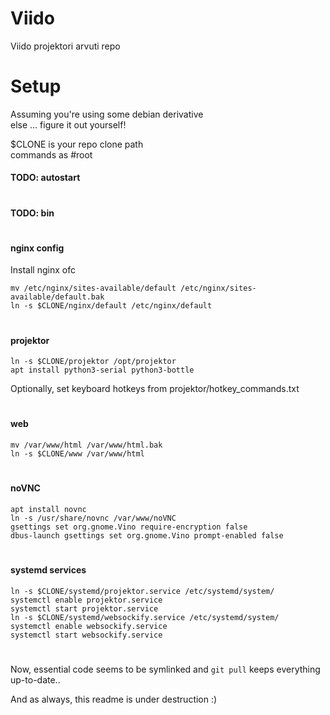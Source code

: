 # Viido
Viido projektori arvuti repo

# Setup
Assuming you're using some debian derivative  
else ... figure it out yourself!

$CLONE is your repo clone path  
commands as #root

#### TODO: autostart
#
#### TODO: bin
#
#### nginx config
Install nginx ofc
```
mv /etc/nginx/sites-available/default /etc/nginx/sites-available/default.bak
ln -s $CLONE/nginx/default /etc/nginx/default
```
#
#### projektor
```
ln -s $CLONE/projektor /opt/projektor
apt install python3-serial python3-bottle
```
Optionally, set keyboard hotkeys from projektor/hotkey_commands.txt

#
#### web
```
mv /var/www/html /var/www/html.bak
ln -s $CLONE/www /var/www/html
```
#
#### noVNC
```
apt install novnc
ln -s /usr/share/novnc /var/www/noVNC
gsettings set org.gnome.Vino require-encryption false
dbus-launch gsettings set org.gnome.Vino prompt-enabled false
```
#
#### systemd services
```
ln -s $CLONE/systemd/projektor.service /etc/systemd/system/
systemctl enable projektor.service
systemctl start projektor.service
ln -s $CLONE/systemd/websockify.service /etc/systemd/system/
systemctl enable websockify.service
systemctl start websockify.service
```
#
Now, essential code seems to be symlinked and `git pull` keeps everything up-to-date..  
  
  And as always, this readme is under destruction :)
